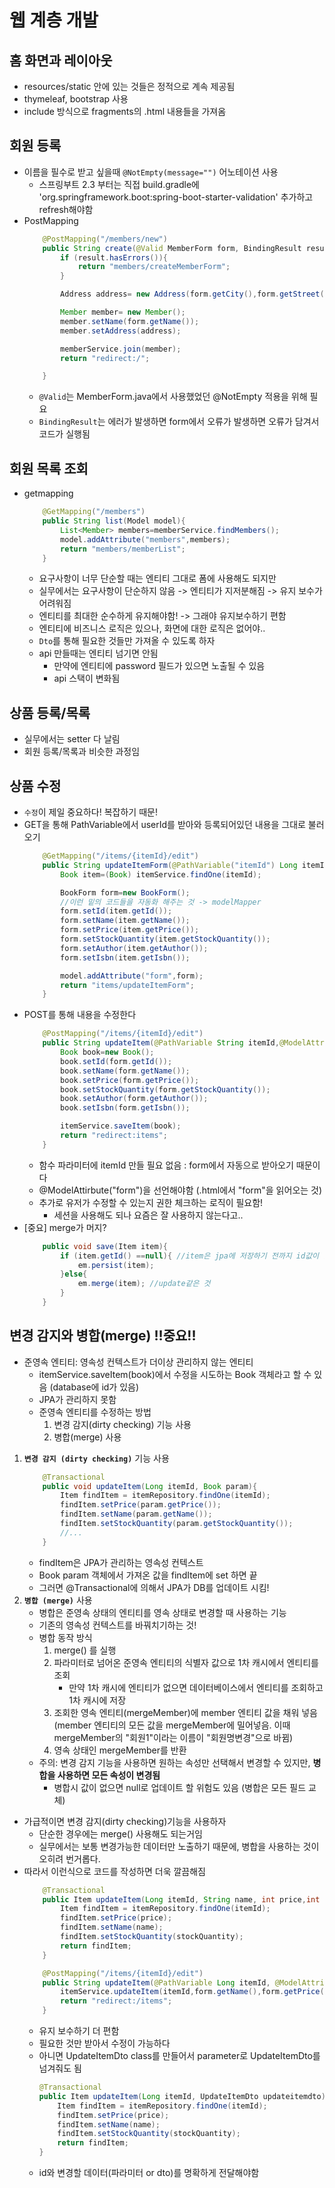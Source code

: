 # 웹 계층 개발 

## 홈 화면과 레이아웃 
* resources/static 안에 있는 것들은 정적으로 계속 제공됨 
* thymeleaf, bootstrap 사용 
* include 방식으로 fragments의 .html 내용들을 가져옴 

## 회원 등록 
* 이름을 필수로 받고 싶을때 `@NotEmpty(message="")` 어노테이션 사용
    * 스프링부트 2.3 부터는 직접 build.gradle에 'org.springframework.boot:spring-boot-starter-validation' 추가하고 refresh해야함 
* PostMapping
    ```java
        @PostMapping("/members/new")
        public String create(@Valid MemberForm form, BindingResult result){
            if (result.hasErrors()){
                return "members/createMemberForm"; 
            }

            Address address= new Address(form.getCity(),form.getStreet(),form.getZipcode());

            Member member= new Member();
            member.setName(form.getName());
            member.setAddress(address);

            memberService.join(member);
            return "redirect:/";

        }
    ```
    * `@Valid`는 MemberForm.java에서 사용했었던 @NotEmpty 적용을 위해 필요 
    * `BindingResult`는 에러가 발생하면 form에서 오류가 발생하면 오류가 담겨서 코드가 실행됨 

## 회원 목록 조회 
* getmapping
    ```java
        @GetMapping("/members")
        public String list(Model model){
            List<Member> members=memberService.findMembers();
            model.addAttribute("members",members);
            return "members/memberList";
        }
    ```
    * 요구사항이 너무 단순할 때는 엔티티 그대로 폼에 사용해도 되지만
    * 실무에서는 요구사항이 단순하지 않음 -> 엔티티가 지저분해짐 -> 유지 보수가 어려워짐 
    * 엔티티를 최대한 순수하게 유지해야함! -> 그래야 유지보수하기 편함 
    * 엔티티에 비즈니스 로직은 있으나, 화면에 대한 로직은 없어야..
    * `Dto`를 통해 필요한 것들만 가져올 수 있도록 하자 
    * api 만들때는 엔티티 넘기면 안됨
        * 만약에 엔티티에 password 필드가 있으면 노출될 수 있음 
        * api 스택이 변화됨 

## 상품 등록/목록 
* 실무에서는 setter 다 날림 
* 회원 등록/목록과 비슷한 과정임 

## 상품 수정 
* `수정`이 제일 중요하다! 복잡하기 때문! 
* GET을 통해 PathVariable에서 userId를 받아와 등록되어있던 내용을 그대로 불러오기 
    ```java
        @GetMapping("/items/{itemId}/edit")
        public String updateItemForm(@PathVariable("itemId") Long itemId, Model model){
            Book item=(Book) itemService.findOne(itemId);

            BookForm form=new BookForm();
            //이런 밑의 코드들을 자동화 해주는 것 -> modelMapper
            form.setId(item.getId());
            form.setName(item.getName());
            form.setPrice(item.getPrice());
            form.setStockQuantity(item.getStockQuantity());
            form.setAuthor(item.getAuthor());
            form.setIsbn(item.getIsbn());

            model.addAttribute("form",form);
            return "items/updateItemForm";
        }
    ```
* POST를 통해 내용을 수정한다 
    ```java
        @PostMapping("/items/{itemId}/edit")
        public String updateItem(@PathVariable String itemId,@ModelAttribute("form") BookForm form){
            Book book=new Book();
            book.setId(form.getId());
            book.setName(form.getName());
            book.setPrice(form.getPrice());
            book.setStockQuantity(form.getStockQuantity());
            book.setAuthor(form.getAuthor());
            book.setIsbn(form.getIsbn());

            itemService.saveItem(book);
            return "redirect:items"; 
        }
    ```
    * 함수 파라미터에 itemId 만들 필요 없음 : form에서 자동으로 받아오기 때문이다 
    * @ModelAttirbute("form")을 선언해야함 (.html에서 "form"을 읽어오는 것)
    * 추가로 유저가 수정할 수 있는지 권한 체크하는 로직이 필요함!
        * 세션을 사용해도 되나 요즘은 잘 사용하지 않는다고.. 
* [중요] merge가 머지? 
    ```java
        public void save(Item item){
            if (item.getId() ==null){ //item은 jpa에 저장하기 전까지 id값이 없음 -> 새로 생성하는 객체이다
                em.persist(item);
            }else{
                em.merge(item); //update같은 것
            }
        }
    ```

## 변경 감지와 병합(merge) !!중요!!
* 준영속 엔티티: 영속성 컨텍스트가 더이상 관리하지 않는 엔티티 
    * itemService.saveItem(book)에서 수정을 시도하는 Book 객체라고 할 수 있음 (database에 id가 있음)
    * JPA가 관리하지 못함 
    * 준영속 엔티티를 수정하는 방법
        1. 변경 감지(dirty checking) 기능 사용
        2. 병합(merge) 사용 
1. **`변경 감지 (dirty checking)`** 기능 사용
    ```java
        @Transactional
        public void updateItem(Long itemId, Book param){
            Item findItem = itemRepository.findOne(itemId);
            findItem.setPrice(param.getPrice());
            findItem.setName(param.getName());
            findItem.setStockQuantity(param.getStockQuantity());
            //...
        }
    ```
    * findItem은 JPA가 관리하는 영속성 컨텍스트 
    * Book param 객체에서 가져온 값을 findItem에 set 하면 끝 
    * 그러면 @Transactional에 의해서 JPA가 DB를 업데이트 시킴! 
2. **`병합 (merge)`** 사용 
    * 병합은 준영속 상태의 엔티티를 영속 상태로 변경할 때 사용하는 기능 
    * 기존의 영속성 컨텍스트를 바꿔치기하는 것! 
    * 병합 동작 방식
        1. merge() 를 실행
        2. 파라미터로 넘어온 준영속 엔티티의 식별자 값으로 1차 캐시에서 엔티티를 조회
            * 만약 1차 캐시에 엔티티가 없으면 데이터베이스에서 엔티티를 조회하고 1차 캐시에 저장
        3. 조회한 영속 엔티티(mergeMember)에 member 엔티티 값을 채워 넣음 (member 엔티티의 모든 값을 mergeMember에 밀어넣음. 이때 mergeMember의 "회원1"이라는 이름이 "회원명변경"으로 바뀜)
        4. 영속 상태인 mergeMember를 반환 
    * 주의: 변경 감지 기능을 사용하면 원하는 속성만 선택해서 변경할 수 있지만, **병합을 사용하면 모든 속성이 변경됨** 
        * 병합시 값이 없으면 null로 업데이트 할 위험도 있음 (병합은 모든 필드 교체)
* 가급적이면 변경 감지(dirty checking)기능을 사용하자 
    * 단순한 경우에는 merge() 사용해도 되는거임 
    * 실무에서는 보통 변경가능한 데이터만 노출하기 때문에, 병합을 사용하는 것이
오히려 번거롭다.
* 따라서 이런식으로 코드를 작성하면 더욱 깔끔해짐 
    ```java
        @Transactional
        public Item updateItem(Long itemId, String name, int price,int stockQuantity){
            Item findItem = itemRepository.findOne(itemId);
            findItem.setPrice(price);
            findItem.setName(name);
            findItem.setStockQuantity(stockQuantity);
            return findItem;
        }
    ```
    ```java
        @PostMapping("/items/{itemId}/edit")
        public String updateItem(@PathVariable Long itemId, @ModelAttribute("form") BookForm form){
            itemService.updateItem(itemId,form.getName(),form.getPrice(),form.getStockQuantity());
            return "redirect:/items";
        }
    ```
    * 유지 보수하기 더 편함 
    * 필요한 것만 받아서 수정이 가능하다 
    * 아니면 UpdateItemDto class를 만들어서 parameter로 UpdateItemDto를 넘겨줘도 됨 
        ```java
        @Transactional
        public Item updateItem(Long itemId, UpdateItemDto updateitemdto){
            Item findItem = itemRepository.findOne(itemId);
            findItem.setPrice(price);
            findItem.setName(name);
            findItem.setStockQuantity(stockQuantity);
            return findItem;
        }
        ```
    * id와 변경할 데이터(파라미터 or dto)를 명확하게 전달해야함 
